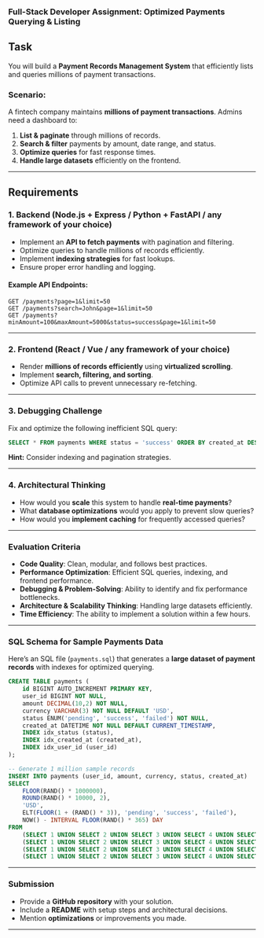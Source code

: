 ### **Full-Stack Developer Assignment: Optimized Payments Querying & Listing**  

## **Task**  
You will build a **Payment Records Management System** that efficiently lists and queries millions of payment transactions.  

### **Scenario:**  
A fintech company maintains **millions of payment transactions**. Admins need a dashboard to:  
1. **List & paginate** through millions of records.  
2. **Search & filter** payments by amount, date range, and status.  
3. **Optimize queries** for fast response times.  
4. **Handle large datasets** efficiently on the frontend.  

---

## **Requirements**  

### **1. Backend** (Node.js + Express / Python + FastAPI / any framework of your choice)  
- Implement an **API to fetch payments** with pagination and filtering.  
- Optimize queries to handle millions of records efficiently.  
- Implement **indexing strategies** for fast lookups.  
- Ensure proper error handling and logging.  

#### **Example API Endpoints:**  
```http
GET /payments?page=1&limit=50  
GET /payments?search=John&page=1&limit=50  
GET /payments?minAmount=100&maxAmount=5000&status=success&page=1&limit=50  
```

---

### **2. Frontend** (React / Vue / any framework of your choice)  
- Render **millions of records efficiently** using **virtualized scrolling**.  
- Implement **search, filtering, and sorting**.  
- Optimize API calls to prevent unnecessary re-fetching.  

---

### **3. Debugging Challenge**  
Fix and optimize the following inefficient SQL query:  

```sql
SELECT * FROM payments WHERE status = 'success' ORDER BY created_at DESC;
```

**Hint:** Consider indexing and pagination strategies.  

---

### **4. Architectural Thinking**  
- How would you **scale** this system to handle **real-time payments**?  
- What **database optimizations** would you apply to prevent slow queries?  
- How would you **implement caching** for frequently accessed queries?  

---

### **Evaluation Criteria**  
- **Code Quality**: Clean, modular, and follows best practices.  
- **Performance Optimization**: Efficient SQL queries, indexing, and frontend performance.  
- **Debugging & Problem-Solving**: Ability to identify and fix performance bottlenecks.  
- **Architecture & Scalability Thinking**: Handling large datasets efficiently.  
- **Time Efficiency**: The ability to implement a solution within a few hours.  

---

### **SQL Schema for Sample Payments Data**  
Here’s an SQL file (`payments.sql`) that generates a **large dataset of payment records** with indexes for optimized querying.  

```sql
CREATE TABLE payments (
    id BIGINT AUTO_INCREMENT PRIMARY KEY,
    user_id BIGINT NOT NULL,
    amount DECIMAL(10,2) NOT NULL,
    currency VARCHAR(3) NOT NULL DEFAULT 'USD',
    status ENUM('pending', 'success', 'failed') NOT NULL,
    created_at DATETIME NOT NULL DEFAULT CURRENT_TIMESTAMP,
    INDEX idx_status (status),
    INDEX idx_created_at (created_at),
    INDEX idx_user_id (user_id)
);

-- Generate 1 million sample records
INSERT INTO payments (user_id, amount, currency, status, created_at)
SELECT 
    FLOOR(RAND() * 1000000), 
    ROUND(RAND() * 10000, 2), 
    'USD', 
    ELT(FLOOR(1 + (RAND() * 3)), 'pending', 'success', 'failed'), 
    NOW() - INTERVAL FLOOR(RAND() * 365) DAY
FROM 
    (SELECT 1 UNION SELECT 2 UNION SELECT 3 UNION SELECT 4 UNION SELECT 5) t1,
    (SELECT 1 UNION SELECT 2 UNION SELECT 3 UNION SELECT 4 UNION SELECT 5) t2,
    (SELECT 1 UNION SELECT 2 UNION SELECT 3 UNION SELECT 4 UNION SELECT 5) t3,
    (SELECT 1 UNION SELECT 2 UNION SELECT 3 UNION SELECT 4 UNION SELECT 5) t4;
```

---

### **Submission**  
- Provide a **GitHub repository** with your solution.  
- Include a **README** with setup steps and architectural decisions.  
- Mention **optimizations** or improvements you made.  

---
